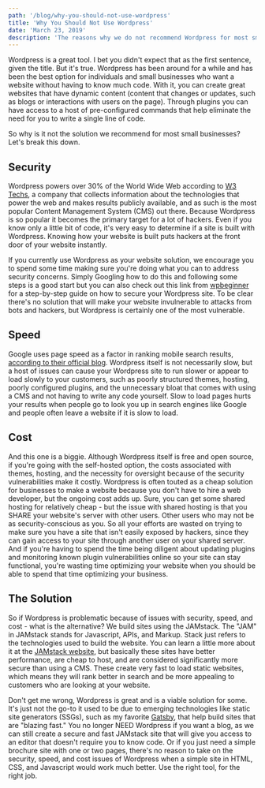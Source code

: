 ```yaml
---
path: '/blog/why-you-should-not-use-wordpress'
title: 'Why You Should Not Use Wordpress'
date: 'March 23, 2019'
description: 'The reasons why we do not recommend Wordpress for most small businesses. Estimated reading time 4 minutes.'
---
```


Wordpress is a great tool. I bet you didn't expect that as the first sentence, given the title. But it's true. Wordpress has been around for a while and has been the best option for individuals and small businesses who want a website without having to know much code. With it, you can create great websites that have dynamic content (content that changes or updates, such as blogs or interactions with users on the page). Through plugins you can have access to a host of pre-configured commands that help eliminate the need for you to write a single line of code. 

So why is it not the solution we recommend for most small businesses? Let's break this down.

## Security

Wordpress powers over 30% of the World Wide Web according to [W3 Techs](https://w3techs.com/), a company that collects information about the technologies that power the web and makes results publicly available, and as such is the most popular Content Management System (CMS) out there. Because Wordpress is so popular it becomes the primary target for a lot of hackers. Even if you know only a little bit of code, it's very easy to determine if a site is built with Wordpress. Knowing how your website is built puts hackers at the front door of your website instantly. 

If you currently use Wordpress as your website solution, we encourage you to spend some time making sure you're doing what you can to address security concerns. Simply Googling how to do this and following some steps is a good start but you can also check out this link from [wpbeginner](https://www.wpbeginner.com/wordpress-security/) for a step-by-step guide on how to secure your Wordpress site. To be clear there's no solution that will make your website invulnerable to attacks from bots and hackers, but Wordpress is certainly one of the most vulnerable.

## Speed

Google uses page speed as a factor in ranking mobile search results, [according to their official blog](https://webmasters.googleblog.com/2018/01/using-page-speed-in-mobile-search.html). Wordpress itself is not necessarily slow, but a host of issues can cause your Wordpress site to run slower or appear to load slowly to your customers, such as poorly structured themes, hosting, poorly configured plugins, and the unnecessary bloat that comes with using a CMS and not having to write any code yourself. Slow to load pages hurts your results when people go to look you up in search engines like Google and people often leave a website if it is slow to load. 

## Cost

And this one is a biggie. Although Wordpress itself is free and open source, if you're going with the self-hosted option, the costs associated with themes, hosting, and the necessity for oversight because of the security vulnerabilities make it costly. Wordpress is often touted as a cheap solution for businesses to make a website because you don't have to hire a web developer, but the ongoing cost adds up. Sure, you can get some shared hosting for relatively cheap - but the issue with shared hosting is that you SHARE your website's server with other users. Other users who may not be as security-conscious as you. So all your efforts are wasted on trying to make sure you have a site that isn't easily exposed by hackers, since they can gain access to your site through another user on your shared server. And if you're having to spend the time being diligent about updating plugins and monitoring known plugin vulnerabilities online so your site can stay functional, you're wasting time optimizing your website when you should be able to spend that time optimizing your business. 

## The Solution

So if Wordpress is problematic because of issues with security, speed, and cost - what is the alternative? We build sites using the JAMstack. The "JAM" in JAMstack stands for Javascript, APIs, and Markup. Stack just refers to the technologies used to build the website. You can learn a little more about it at the [JAMstack website](https://jamstack.org/), but basically these sites have better performance, are cheap to host, and are considered significantly more secure than using a CMS. These create very fast to load static websites, which means they will rank better in search and be more appealing to customers who are looking at your website. 

Don't get me wrong, Wordpress is great and is a viable solution for some. It's just not the go-to it used to be due to emerging technologies like static site generators (SSGs), such as my favorite [Gatsby](https://www.gatsbyjs.org/), that help build sites that are "blazing fast." You no longer NEED Wordpress if you want a blog, as we can still create a secure and fast JAMstack site that will give you access to an editor that doesn't require you to know code. Or if you just need a simple brochure site with one or two pages, there's no reason to take on the security, speed, and cost issues of Wordpress when a simple site in HTML, CSS, and Javascript would work much better. Use the right tool, for the right job. 